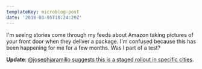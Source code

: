 ```yaml
---
templateKey: microblog-post
date: '2018-03-05T18:24:20Z'
---
```


I'm seeing stories come through my feeds about Amazon taking pictures of your front door when they deliver a package. I'm confused because this has been happening for me for a few months. Was I part of a test?

**Update**: [@josephjaramillo suggests this is a staged rollout in specific cities](https://twitter.com/josephjaramillo/status/970730845983010816).

